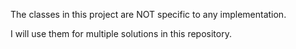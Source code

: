 ﻿The classes in this project are NOT specific to any implementation.


I will use them for multiple solutions in this repository.

